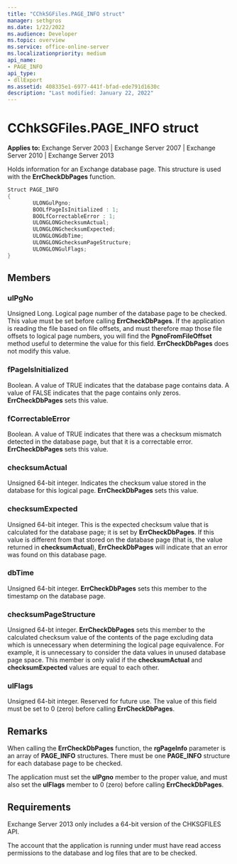 ```yaml
---
title: "CChkSGFiles.PAGE_INFO struct"
manager: sethgros
ms.date: 1/22/2022
ms.audience: Developer
ms.topic: overview
ms.service: office-online-server
ms.localizationpriority: medium
api_name:
- PAGE_INFO
api_type:
- dllExport
ms.assetid: 408335e1-6977-441f-bfad-ede791d1630c
description: "Last modified: January 22, 2022"
---
```


# CChkSGFiles.PAGE_INFO struct

**Applies to:** Exchange Server 2003 | Exchange Server 2007 | Exchange Server 2010 | Exchange Server 2013
  
Holds information for an Exchange database page. This structure is used with the **ErrCheckDbPages** function.
  
```cs
Struct PAGE_INFO  
{
        ULONGulPgno;
        BOOLfPageIsInitialized : 1;
        BOOLfCorrectableError : 1;
        ULONGLONGchecksumActual;
        ULONGLONGchecksumExpected;
        ULONGLONGdbTime;
        ULONGLONGchecksumPageStructure;
        ULONGLONGulFlags;
}

```

## Members

### ulPgNo
  
Unsigned Long. Logical page number of the database page to be checked. This value must be set before calling **ErrCheckDbPages**. If the application is reading the file based on file offsets, and must therefore map those file offsets to logical page numbers, you will find the **PgnoFromFileOffset** method useful to determine the value for this field. **ErrCheckDbPages** does not modify this value.

### fPageIsInitialized
  
Boolean. A value of TRUE indicates that the database page contains data. A value of FALSE indicates that the page contains only zeros. **ErrCheckDbPages** sets this value.

### fCorrectableError
  
Boolean. A value of TRUE indicates that there was a checksum mismatch detected in the database page, but that it is a correctable error. **ErrCheckDbPages** sets this value.

### checksumActual
  
Unsigned 64-bit integer. Indicates the checksum value stored in the database for this logical page. **ErrCheckDbPages** sets this value.

### checksumExpected
  
Unsigned 64-bit integer. This is the expected checksum value that is calculated for the database page; it is set by **ErrCheckDbPages**. If this value is different from that stored on the database page (that is, the value returned in **checksumActual**), **ErrCheckDbPages** will indicate that an error was found on this database page.

### dbTime
  
Unsigned 64-bit integer. **ErrCheckDbPages** sets this member to the timestamp on the database page.

### checksumPageStructure
  
Unsigned 64-bt integer. **ErrCheckDbPages** sets this member to the calculated checksum value of the contents of the page excluding data which is unnecessary when determining the logical page equivalence. For example, it is unnecessary to consider the data values in unused database page space. This member is only valid if the **checksumActual** and **checksumExpected** values are equal to each other.

### ulFlags
  
Unsigned 64-bit integer. Reserved for future use. The value of this field must be set to 0 (zero) before calling **ErrCheckDbPages**.

## Remarks

When calling the **ErrCheckDbPages** function, the **rgPageInfo** parameter is an array of **PAGE\_INFO** structures. There must be one **PAGE\_INFO** structure for each database page to be checked.
  
The application must set the **ulPgno** member to the proper value, and must also set the **ulFlags** member to 0 (zero) before calling **ErrCheckDbPages**.
  
## Requirements

Exchange Server 2013 only includes a 64-bit version of the CHKSGFILES API.
  
The account that the application is running under must have read access permissions to the database and log files that are to be checked.
  
